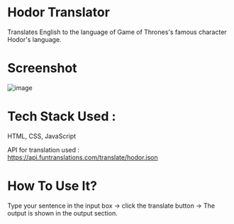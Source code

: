 # Hodor Translator

Translates English to the language of Game of Thrones's famous character Hodor's language.

# Screenshot

![image](https://user-images.githubusercontent.com/67526478/208762920-edf2777b-43b3-4330-b492-016e76f0aa2e.png)


# Tech Stack Used :

HTML, CSS, JavaScript

API for translation used : https://api.funtranslations.com/translate/hodor.json

# How To Use It?

Type your sentence in the input box -> click the translate button -> The output is shown in the output section.


